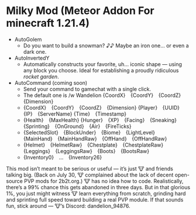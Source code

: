 # Milky Mod (Meteor Addon For minecraft 1.21.4)

- AutoGolem
  - Do you want to build a snowman? ♪♪ Maybe an iron one... or even a dark one.
- AutoInvertedY
  - Automatically constructs your favorite, uh... iconic shape — using any block you choose. Ideal for establishing a proudly ridiculous *rocket garden*.
- AutoCommand (coming soon)
  - Send your command to gamechat with a single click.
  - The default one is /w Wandelion {CoordX} {CoordY} {CoordZ} {Dimension}
  - {CoordX} {CoordY} {CoordZ} {Dimension} {Player} {UUID} {IP} {ServerName} {Time} {Timestamp}
  - {Health} {MaxHealth} {Hunger} {XP} {Facing} {Sneaking} {Sprinting} {OnGround} {Air} {FireTicks}
  - {SelectedSlot} {BlockUnder} {Biome} {LightLevel} {MainHand} {MainHandRaw} {OffHand} {OffHandRaw}
  - {Helmet} {HelmetRaw} {Chestplate} {ChestplateRaw} {Leggings} {LeggingsRaw} {Boots} {BootsRaw}
  - {Inventory0} ... {Inventory26}

This mod isn’t meant to be serious or useful — it’s just 🐮 and friends talking big. (Back on July 30, 🐮 complained about the lack of decent open-source PVP mods for 2b2t.org.) 🐮 has no idea how to code. Realistically, there’s a 99% chance this gets abandoned in three days. But in that glorious 1%, you just might witness 🐮 learn everything from scratch, grinding hard and sprinting full speed toward building a real PVP module. If that sounds fun, stick around — 🐮’s Discord: dandelion_94876.
